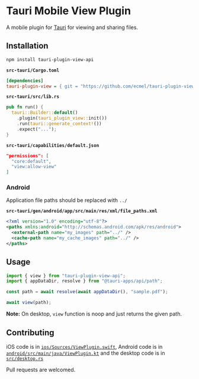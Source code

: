# Tauri Mobile View Plugin

A mobile plugin for [Tauri](https://tauri.app/) for viewing and sharing files.

## Installation

```sh
npm install tauri-plugin-view-api
```

**`src-tauri/Cargo.toml`**

```ini
[dependencies]
tauri-plugin-view = { git = "https://github.com/ecmel/tauri-plugin-view" }
```

**`src-tauri/src/lib.rs`**

```rust
pub fn run() {
  tauri::Builder::default()
    .plugin(tauri_plugin_view::init())
    .run(tauri::generate_context!())
    .expect("...");
}
```

**`src-tauri/capabilities/default.json`**

```json
"permissions": [
  "core:default",
  "view:allow-view"
]
```

### Android

Application file paths should be replaced with `../`

**`src-tauri/gen/android/app/src/main/res/xml/file_paths.xml`**

```xml
<?xml version="1.0" encoding="utf-8"?>
<paths xmlns:android="http://schemas.android.com/apk/res/android">
  <external-path name="my_images" path="../" />
  <cache-path name="my_cache_images" path="../" />
</paths>
```

## Usage

```ts
import { view } from "tauri-plugin-view-api";
import { appDataDir, resolve } from "@tauri-apps/api/path";

const path = await resolve(await appDataDir(), "sample.pdf");

await view(path);
```

**Note:** On desktop, `view` function is noop and just returns the given path.

## Contributing

iOS code is in [`ios/Sources/ViewPlugin.swift`](https://github.com/ecmel/tauri-plugin-view/blob/main/ios/Sources/ViewPlugin.swift), Android code is in [`android/src/main/java/ViewPlugin.kt`](https://github.com/ecmel/tauri-plugin-view/blob/main/android/src/main/java/ViewPlugin.kt) and the desktop code is in [`src/desktop.rs`](https://github.com/ecmel/tauri-plugin-view/blob/main/src/desktop.rs)

Pull requests are welcomed.
